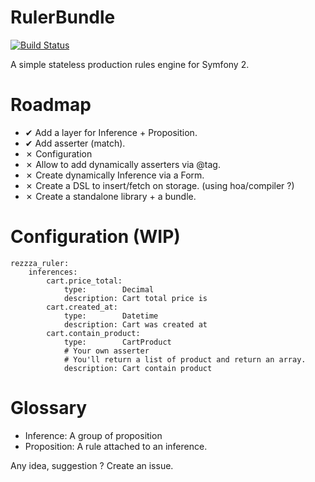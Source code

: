 RulerBundle
===========

[![Build Status](https://secure.travis-ci.org/rezzza/RulerBundle.png)](http://travis-ci.org/rezzza/RulerBundle)

A simple stateless production rules engine for Symfony 2.

Roadmap
=======

- ✔ Add a layer for Inference + Proposition.
- ✔ Add asserter (match).
- ✗ Configuration
- ✗ Allow to add dynamically asserters via @tag.
- ✗ Create dynamically Inference via a Form.
- ✗ Create a DSL to insert/fetch on storage. (using hoa/compiler ?)
- ✗ Create a standalone library + a bundle.

# Configuration (WIP)

```
rezzza_ruler:
	inferences:
		cart.price_total:
			type:        Decimal
			description: Cart total price is
		cart.created_at:
			type:        Datetime
			description: Cart was created at
		cart.contain_product:
			type:        CartProduct
			# Your own asserter
			# You'll return a list of product and return an array.
			description: Cart contain product
```

Glossary
==========

- Inference:   A group of proposition
- Proposition: A rule attached to an inference.

Any idea, suggestion ? Create an issue.


